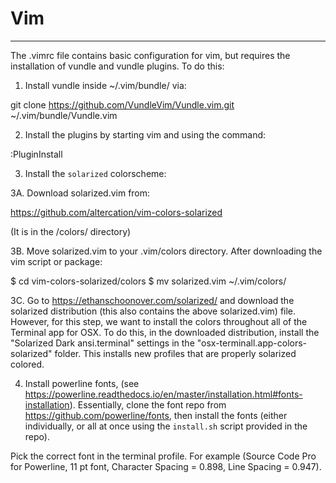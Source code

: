 # Vim
---

The .vimrc file contains basic configuration for vim, but requires the 
installation of vundle and vundle plugins. To do this:

1. Install vundle inside ~/.vim/bundle/ via:

git clone https://github.com/VundleVim/Vundle.vim.git ~/.vim/bundle/Vundle.vim

2. Install the plugins by starting vim and using the command:

:PluginInstall

3. Install the `solarized` colorscheme:

3A. Download solarized.vim from:

https://github.com/altercation/vim-colors-solarized

(It is in the /colors/ directory)

3B. Move solarized.vim to your .vim/colors directory. After downloading the vim
script or package:

$ cd vim-colors-solarized/colors
$ mv solarized.vim ~/.vim/colors/

3C. Go to https://ethanschoonover.com/solarized/ and download the solarized
distribution (this also contains the above solarized.vim) file. However, 
for this step, we want to install the colors throughout all of the Terminal
app for OSX. To do this, in the downloaded distribution, install the "Solarized
Dark ansi.terminal" settings in the "osx-terminall.app-colors-solarized"
folder. This installs new profiles that are properly solarized colored.


4. Install powerline fonts, 
(see https://powerline.readthedocs.io/en/master/installation.html#fonts-installation).
Essentially, clone the font repo from https://github.com/powerline/fonts, then
install the fonts (either individually, or all at once using the `install.sh`
script provided in the repo).

Pick the correct font in the terminal profile. For example (Source Code Pro for 
Powerline, 11 pt font, Character Spacing = 0.898, Line Spacing = 0.947).

